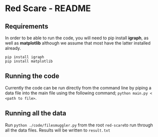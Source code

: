 # Red Scare - README

## Requirements
In order to be able to run the code, you will need to pip install **igraph**, as well as **matplotlib** although we assume that most have the latter installed already. 

```
pip install igraph
pip install matplotlib
```

## Running the code
Currently the code can be run directly from the command line by piping a data file into the main file using the following command; 
`python main.py < <path to file>`.

## Running all the data
Run `python ./code/filesmuggler.py` from the root `red-scare`to run through all the data files. Results will be written to `result.txt`